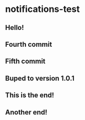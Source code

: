 # notifications-test

## Hello!

## Fourth commit

## Fifth commit

## Buped to version 1.0.1

## This is the end!

## Another end!
